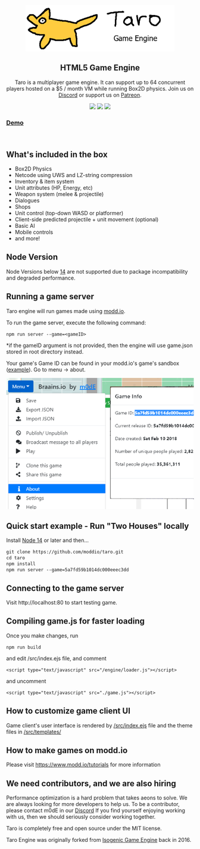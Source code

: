 <div align="center">
  <a href="https://modd.io">
    <img src="./assets/images/logo.png" width="400" alt="Taro Engine logo">
  </a>
</div>

<div align="center">
  <h2>HTML5 Game Engine</h2>
  <p>Taro is a multiplayer game engine. It can support up to 64 concurrent players hosted on a $5 / month VM while running Box2D physics. Join us on <a href="https://discord.gg/XRe8T7K">Discord</a> or support us on <a href="https://www.patreon.com/moddio">Patreon</a>.
</div>

<div align="center">
  <img src="https://img.shields.io/github/contributors/moddio/taro?style=for-the-badge&color=f01313">
  <img src="https://img.shields.io/github/last-commit/moddio/taro?style=for-the-badge&color=f01313">
  <img src="https://img.shields.io/github/languages/code-size/moddio/taro?style=for-the-badge&color=f01313">
</div>


<h3><a href="http://beta.modd.io/play/two-houses">Demo</a></h3>
<br>

## What's included in the box
- Box2D Physics
- Netcode using UWS and LZ-string compression
- Inventory & item system
- Unit attributes (HP, Energy, etc)
- Weapon system (melee & projectile)
- Dialogues
- Shops
- Unit control (top-down WASD or platformer)
- Client-side predicted projectile + unit movement (optional)
- Basic AI
- Mobile controls
- and more!

## Node Version
Node Versions below [14](https://nodejs.org) are not supported due to package incompatibility and degraded performance.

## Running a game server
Taro engine will run games made using [modd.io](https://www.modd.io).

To run the game server, execute the following command:
```
npm run server --game=<gameID>
```
*if the gameID argument is not provided, then the engine will use game.json stored in root directory instead.

Your game's Game ID can be found in your modd.io's game's sandbox ([example](https://beta.modd.io/sandbox/game/two-houses/scripts)). Go to menu -> about.

<img src="./assets/images/gameid.png" width="600" alt="How to get game id">

## Quick start example - Run "Two Houses" locally

Install [Node 14](https://nodejs.org) or later and then...

```
git clone https://github.com/moddio/taro.git
cd taro
npm install
npm run server --game=5a7fd59b1014dc000eeec3dd
```

## Connecting to the game server
Visit http://localhost:80 to start testing game.

## Compiling game.js for faster loading
Once you  make changes, run 
```
npm run build
```
and edit /src/index.ejs file, and comment
```
<script type="text/javascript" src="/engine/loader.js"></script>
```
and uncomment
```
<script type="text/javascript" src="./game.js"></script>
```

## How to customize game client UI
Game client's user interface is rendered by [/src/index.ejs](https://github.com/moddio/taro/blob/master/src/index.ejs) file and the theme files in [/src/templates/](https://github.com/moddio/taro/tree/master/src/templates)

## How to make games on modd.io
Please visit https://www.modd.io/tutorials for more information

## We need contributors, and we are also hiring
Performance optimization is a hard problem that takes aeons to solve. We are always looking for more developers to help us. To be a contributor, please contact m0dE in our [Discord](https://discord.gg/XRe8T7K) If you find yourself enjoying working with us, then we should seriously consider working together.

Taro is completely free and open source under the MIT license.

Taro Engine was originally forked from [Isogenic Game Engine](https://www.isogenicengine.com/) back in 2016.
